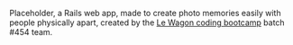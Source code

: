 Placeholder, a Rails web app, made to create photo memories easily with people physically apart, created by the [Le Wagon coding bootcamp](https://www.lewagon.com) batch #454 team.
